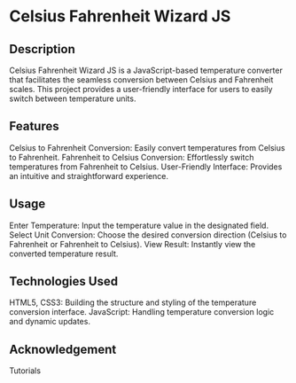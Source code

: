 # Celsius Fahrenheit Wizard JS

## Description
Celsius Fahrenheit Wizard JS is a JavaScript-based temperature converter that facilitates the seamless conversion between Celsius and Fahrenheit scales. This project provides a user-friendly interface for users to easily switch between temperature units.

## Features
Celsius to Fahrenheit Conversion: Easily convert temperatures from Celsius to Fahrenheit.
Fahrenheit to Celsius Conversion: Effortlessly switch temperatures from Fahrenheit to Celsius.
User-Friendly Interface: Provides an intuitive and straightforward experience.

## Usage
Enter Temperature: Input the temperature value in the designated field.
Select Unit Conversion: Choose the desired conversion direction (Celsius to Fahrenheit or Fahrenheit to Celsius).
View Result: Instantly view the converted temperature result.

## Technologies Used
HTML5, CSS3: Building the structure and styling of the temperature conversion interface.
JavaScript: Handling temperature conversion logic and dynamic updates.

## Acknowledgement
Tutorials







